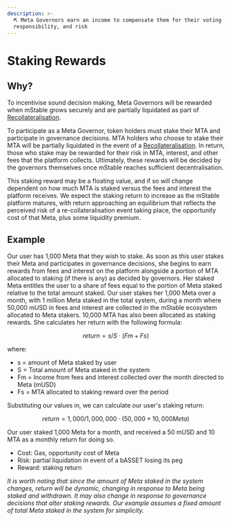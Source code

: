 ```yaml
---
description: >-
  ⛏ Meta Governors earn an income to compensate them for their voting decisions,
  responsibility, and risk
---
```


# Staking Rewards

## Why?

To incentivise sound decision making, Meta Governors will be rewarded when mStable grows securely and are partially liquidated as part of [Recollateralisation](../mstable-assets/functions/recollateralisation.md). 

To participate as a Meta Governor, token holders must stake their MTA and participate in governance decisions. MTA holders who choose to stake their MTA will be partially liquidated in the event of a [Recollateralisation](../mstable-assets/functions/recollateralisation.md). In return, those who stake may be rewarded for their risk in MTA, interest, and other fees that the platform collects. Ultimately, these rewards will be decided by the governors themselves once mStable reaches sufficient decentralisation.

This staking reward may be a floating value, and if so will change dependent on how much MTA is staked versus the fees and interest the platform receives. We expect the staking return to increase as the mStable platform matures, with return approaching an equilibrium that reflects the perceived risk of a re-collateralisation event taking place, the opportunity cost of that Meta, plus some liquidity premium. 

## Example

Our user has 1,000 Meta that they wish to stake. As soon as this user stakes their Meta and participates in governance decisions, she begins to earn rewards from fees and interest on the platform alongside a portion of MTA allocated to staking \(if there is any\) as decided by governors. Her staked Meta entitles the user to a share of fees equal to the portion of Meta staked relative to the total amount staked. Our user stakes her 1,000 Meta over a month, with 1 million Meta staked in the total system, during a month where 50,000 mUSD in fees and interest are collected in the mStable ecosystem allocated to Meta stakers. 10,000 MTA has also been allocated as staking rewards. She calculates her return with the following formula: 

$$
return = s/S ⋅ (Fm+Fs)
$$

where:

* s = amount of Meta staked by user
* S = Total amount of Meta staked in the system
* Fm = Income from fees and interest collected over the month directed to Meta \(mUSD\)
* Fs = MTA allocated to staking reward over the period

Substituting our values in, we can calculate our user's staking return:

$$
return = 1,000/1,000,000 ⋅ (50,000+10,000 Meta)
$$

Our user staked 1,000 Meta for a month, and received a 50 mUSD and 10 MTA as a monthly return for doing so.

* Cost: Gas, opportunity cost of Meta
* Risk: partial liquidation in event of a bASSET losing its peg
* Reward: staking return

_It is worth noting that since the amount of Meta staked in the system changes, return will be dynamic, changing in response to Meta being staked and withdrawn. It may also change in response to governance decisions that alter staking rewards. Our example assumes a fixed amount of total Meta staked in the system for simplicity._



